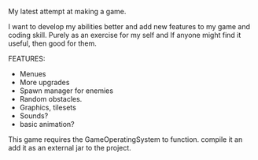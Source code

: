 My latest attempt at making a game.

I want to develop my abilities better and add new features to my game and coding skill.
Purely as an exercise for my self and If anyone might find it useful, then good for them.

FEATURES:
- Menues
- More upgrades
- Spawn manager for enemies
- Random obstacles.
- Graphics, tilesets
- Sounds?
- basic animation?


This game requires the GameOperatingSystem to function. compile it an add it as an external jar to the project.
